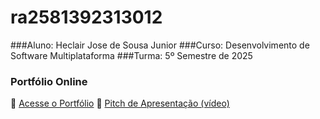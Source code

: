 # ra2581392313012
###Aluno: Heclair Jose de Sousa Junior
###Curso: Desenvolvimento de Software Multiplataforma
###Turma: 5º Semestre de 2025

### Portfólio Online  
🔗 [Acesse o Portfólio](https://github.com/fatec-jacarei-dsm-portfolio/ra2581392313012)
🎤 [Pitch de Apresentação (vídeo)](LINK_PARA_VIDEO_NO_TEAMS)
